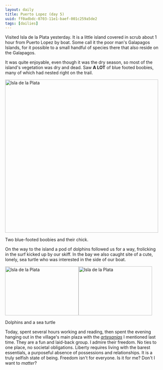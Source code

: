 ```yaml
---
layout: daily
title: Puerto Lopez (day 5)
uuid: ff0adbdc-0703-11e1-baef-001c259a5de2
tags: [dailies]
---
```

Visited Isla de la Plata yesterday. It is a little island covered in scrub
about 1 hour from Puerto Lopez by boat. Some call it the poor man's Galapagos
Islands, for it possible to a small handful of species there that also reside
on the Galapagos.

It was quite enjoyable, even though it was the dry season, so most of the
island's vegetation was dry and dead. Saw **A LOT** of blue footed boobies, many of
which had nested right on the trail.


<div class="caption">
<a href="http://www.flickr.com/photos/ramblurr/sets/72157628038573828/detail" title="Isla de la
Plata by Ramblurr, on Flickr"><img
src="http://farm7.static.flickr.com/6100/6306616923_fdaea35911.jpg" width="500"
alt="Isla de la Plata"></a>
<p>Two blue-footed boobies and their chick.</p>
</div>

On the way to the island a pod of dolphins followed us for a way, frolicking in
the surf kicked up by our skiff. In the bay we also caught site of a cute, lonely, sea turtle who was interested in the side of our boat.

<div class="caption">
<a href="http://www.flickr.com/photos/ramblurr/6307136300/" title="Isla de la
Plata by Ramblurr, on Flickr"><img
src="http://farm7.static.flickr.com/6223/6307136300_35119c708f_m.jpg"
width="240" height="160" alt="Isla de la Plata" style="float:left"></a>

<a href="http://www.flickr.com/photos/ramblurr/6307136562/" title="Isla de la
Plata by Ramblurr, on Flickr"><img
src="http://farm7.static.flickr.com/6037/6307136562_d11f0df5b3_m.jpg"
width="240" height="160" alt="Isla de la Plata"></a>
<p>Dolphins and a sea turtle</p>
</div>

Today, spent several hours working and reading, then spent the evening
hanging out in the village's main plaza with the <a
href="http://elusivetruth.net/2011/11/01/daily.html"
title="">*artesanias*</a> I mentioned last time. They are a fun and laid-back
group. I admire their freedom. No ties to one place, no societal obligations.
Liberty requires living with the barest essentials, a purposeful absence of
possessions and relationships. It is a truly selfish state of being. Freedom isn't for everyone. Is it for me? Don't I want to *matter*?


